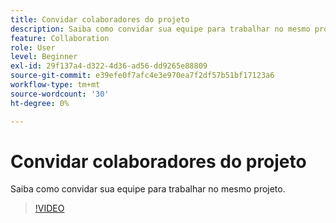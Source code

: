 ```yaml
---
title: Convidar colaboradores do projeto
description: Saiba como convidar sua equipe para trabalhar no mesmo projeto
feature: Collaboration
role: User
level: Beginner
exl-id: 29f137a4-d322-4d36-ad56-dd9265e88809
source-git-commit: e39efe0f7afc4e3e970ea7f2df57b51bf17123a6
workflow-type: tm+mt
source-wordcount: '30'
ht-degree: 0%

---
```


# Convidar colaboradores do projeto

Saiba como convidar sua equipe para trabalhar no mesmo projeto.

>[!VIDEO](https://video.tv.adobe.com/v/3420253?quality=12&learn=on&hidetitle=true)
